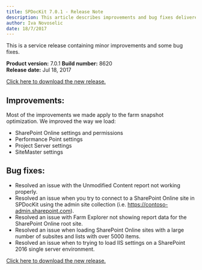 ```yaml
---
title: SPDocKit 7.0.1 - Release Note
description: This article describes improvements and bug fixes delivered in SPDocKit 7.0.1
author: Iva Novoselic
date: 18/7/2017
---
```


This is a service release containing minor improvements and some bug fixes. 

__Product version:__ 7.0.1 
__Build number:__   8620   
__Release date:__ Jul 18, 2017  

[Click here to download the new release.](https://www.spdockit.com/downloads/)

## Improvements:
Most of the improvements we made apply to the farm snapshot optimization. We improved the way we load:	
* SharePoint Online settings and permissions
* Performance Point settings
* Project Server settings
* SiteMaster settings

## Bug fixes:
* Resolved an issue with the Unmodified Content report not working properly.
* Resolved an issue when you try to connect to a SharePoint Online site in SPDocKit using the admin site collection (i.e. https://contoso-admin.sharepoint.com). 
* Resolved an issue with Farm Explorer not showing report data for the SharePoint Online root site. 
* Resolved an issue when loading SharePoint Online sites with a large number of subsites and lists with over 5000 items.
* Resolved an issue when to trying to load IIS settings on a SharePoint 2016 single server environment. 

[Click here to download the new release.](https://www.spdockit.com/downloads/)